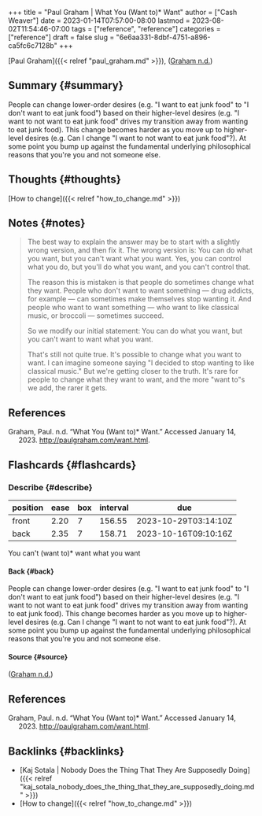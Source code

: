 +++
title = "Paul Graham | What You (Want to)* Want"
author = ["Cash Weaver"]
date = 2023-01-14T07:57:00-08:00
lastmod = 2023-08-02T11:54:46-07:00
tags = ["reference", "reference"]
categories = ["reference"]
draft = false
slug = "6e6aa331-8dbf-4751-a896-ca5fc6c7128b"
+++

[Paul Graham]({{< relref "paul_graham.md" >}}), (<a href="#citeproc_bib_item_1">Graham n.d.</a>)


## Summary {#summary}

People can change lower-order desires (e.g. "I want to eat junk food" to "I don't want to eat junk food") based on their higher-level desires (e.g. "I want to not want to eat junk food" drives my transition away from wanting to eat junk food). This change becomes harder as you move up to higher-level desires (e.g. Can I change "I want to not want to eat junk food"?). At some point you bump up against the fundamental underlying philosophical reasons that you're you and not someone else.


## Thoughts {#thoughts}

[How to change]({{< relref "how_to_change.md" >}})


## Notes {#notes}

> The best way to explain the answer may be to start with a slightly wrong version, and then fix it. The wrong version is: You can do what you want, but you can't want what you want. Yes, you can control what you do, but you'll do what you want, and you can't control that.
>
> The reason this is mistaken is that people do sometimes change what they want. People who don't want to want something — drug addicts, for example — can sometimes make themselves stop wanting it. And people who want to want something — who want to like classical music, or broccoli — sometimes succeed.
>
> So we modify our initial statement: You can do what you want, but you can't want to want what you want.
>
> That's still not quite true. It's possible to change what you want to want. I can imagine someone saying "I decided to stop wanting to like classical music." But we're getting closer to the truth. It's rare for people to change what they want to want, and the more "want to"s we add, the rarer it gets.

## References

<style>.csl-entry{text-indent: -1.5em; margin-left: 1.5em;}</style><div class="csl-bib-body">
  <div class="csl-entry"><a id="citeproc_bib_item_1"></a>Graham, Paul. n.d. “What You (Want to)* Want.” Accessed January 14, 2023. <a href="http://paulgraham.com/want.html">http://paulgraham.com/want.html</a>.</div>
</div>


## Flashcards {#flashcards}


### Describe {#describe}

| position | ease | box | interval | due                  |
|----------|------|-----|----------|----------------------|
| front    | 2.20 | 7   | 156.55   | 2023-10-29T03:14:10Z |
| back     | 2.35 | 7   | 158.71   | 2023-10-16T09:10:16Z |

You can't (want to)\* want what you want


#### Back {#back}

People can change lower-order desires (e.g. "I want to eat junk food" to "I don't want to eat junk food") based on their higher-level desires (e.g. "I want to not want to eat junk food" drives my transition away from wanting to eat junk food). This change becomes harder as you move up to higher-level desires (e.g. Can I change "I want to not want to eat junk food"?). At some point you bump up against the fundamental underlying philosophical reasons that you're you and not someone else.


#### Source {#source}

(<a href="#citeproc_bib_item_1">Graham n.d.</a>)

## References

<style>.csl-entry{text-indent: -1.5em; margin-left: 1.5em;}</style><div class="csl-bib-body">
  <div class="csl-entry"><a id="citeproc_bib_item_1"></a>Graham, Paul. n.d. “What You (Want to)* Want.” Accessed January 14, 2023. <a href="http://paulgraham.com/want.html">http://paulgraham.com/want.html</a>.</div>
</div>


## Backlinks {#backlinks}

-   [Kaj Sotala | Nobody Does the Thing That They Are Supposedly Doing]({{< relref "kaj_sotala_nobody_does_the_thing_that_they_are_supposedly_doing.md" >}})
-   [How to change]({{< relref "how_to_change.md" >}})

